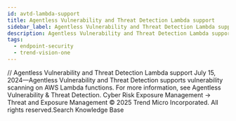 ```yaml
---
id: avtd-lambda-support
title: Agentless Vulnerability and Threat Detection Lambda support
sidebar_label: Agentless Vulnerability and Threat Detection Lambda support
description: Agentless Vulnerability and Threat Detection Lambda support
tags:
  - endpoint-security
  - trend-vision-one
---
```


/*<![CDATA[*/ $('#title').html($('meta[name=map-description]').attr('content')); /*]]>*/ Agentless Vulnerability and Threat Detection Lambda support July 15, 2024—Agentless Vulnerability and Threat Detection supports vulnerability scanning on AWS Lambda functions. For more information, see Agentless Vulnerability & Threat Detection. Cyber Risk Exposure Management → Threat and Exposure Management © 2025 Trend Micro Incorporated. All rights reserved.Search Knowledge Base